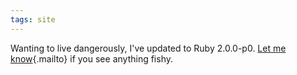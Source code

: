 ```yaml
---
tags: site
---
```


Wanting to live dangerously, I've updated to Ruby 2.0.0-p0. [Let me know](mailto:win@wincent.com){.mailto} if you see anything fishy.

